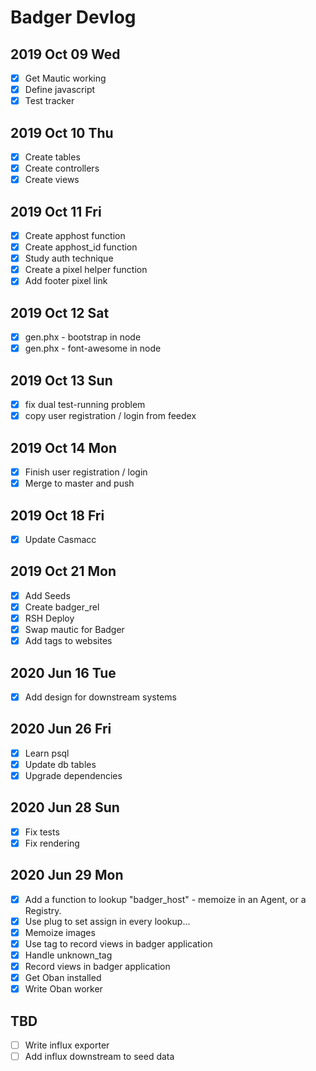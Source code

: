 # Badger Devlog

## 2019 Oct 09 Wed

- [x] Get Mautic working
- [x] Define javascript
- [x] Test tracker 

## 2019 Oct 10 Thu

- [x] Create tables
- [x] Create controllers
- [x] Create views

## 2019 Oct 11 Fri

- [x] Create apphost function
- [x] Create apphost_id function
- [x] Study auth technique
- [x] Create a pixel helper function
- [x] Add footer pixel link

## 2019 Oct 12 Sat

- [x] gen.phx - bootstrap in node
- [x] gen.phx - font-awesome in node

## 2019 Oct 13 Sun

- [x] fix dual test-running problem
- [x] copy user registration / login from feedex

## 2019 Oct 14 Mon

- [x] Finish user registration / login 
- [x] Merge to master and push

## 2019 Oct 18 Fri

- [x] Update Casmacc

## 2019 Oct 21 Mon

- [x] Add Seeds
- [x] Create badger_rel
- [x] RSH Deploy
- [x] Swap mautic for Badger
- [x] Add tags to websites

## 2020 Jun 16 Tue

- [x] Add design for downstream systems

## 2020 Jun 26 Fri

- [x] Learn psql
- [x] Update db tables
- [x] Upgrade dependencies

## 2020 Jun 28 Sun

- [x] Fix tests
- [x] Fix rendering

## 2020 Jun 29 Mon

- [x] Add a function to lookup "badger_host" - memoize in an Agent, or a Registry.
- [x] Use plug to set assign in every lookup...
- [x] Memoize images
- [x] Use tag to record views in badger application
- [x] Handle unknown_tag 
- [x] Record views in badger application
- [x] Get Oban installed
- [x] Write Oban worker

## TBD

- [ ] Write influx exporter
- [ ] Add influx downstream to seed data

